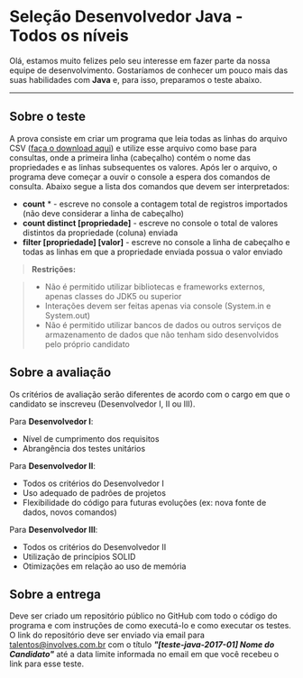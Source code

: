 Seleção Desenvolvedor Java - Todos os níveis
===================


Olá, estamos muito felizes pelo seu interesse em fazer parte da nossa equipe de desenvolvimento. Gostaríamos de conhecer um pouco mais das suas habilidades com **Java** e, para isso, preparamos o teste abaixo.

----------


Sobre o teste
-------------

A prova consiste em criar um programa que leia todas as linhas do arquivo CSV ([faça o download aqui](cidades.csv)) e utilize esse arquivo como base para consultas, onde a primeira linha (cabeçalho) contém o nome das propriedades e as linhas subsequentes os valores. Após ler o arquivo, o programa deve começar a ouvir o console a espera dos comandos de consulta. Abaixo segue a lista dos comandos que devem ser interpretados:

- **count** * - escreve no console a contagem total de registros importados (não deve considerar a linha de cabeçalho)
- **count distinct [propriedade]** - escreve no console o total de valores distintos da propriedade (coluna) enviada 
- **filter [propriedade] [valor]** - escreve no console a linha de cabeçalho e todas as linhas em que a propriedade enviada possua o valor enviado 

> **Restrições:**

> - Não é permitido utilizar bibliotecas e frameworks externos, apenas classes do JDK5 ou superior
> - Interações devem ser feitas apenas via console (System.in e System.out)
> - Não é permitido utilizar bancos de dados ou outros serviços de armazenamento de dados que não tenham sido desenvolvidos pelo próprio candidato

Sobre a avaliação
-------------

Os critérios de avaliação serão diferentes de acordo com o cargo em que o candidato se inscreveu (Desenvolvedor I, II ou III). 

Para **Desenvolvedor I**:

- Nível de cumprimento dos requisitos
- Abrangência dos testes unitários


Para **Desenvolvedor II**:
 
- Todos os critérios do Desenvolvedor I
- Uso adequado de padrões de projetos
- Flexibilidade do código para futuras evoluções (ex: nova fonte de dados, novos comandos)


Para **Desenvolvedor III**:

- Todos os critérios do Desenvolvedor II
- Utilização de princípios SOLID
- Otimizações em relação ao uso de memória


Sobre a entrega
-------------

Deve ser criado um repositório público no GitHub com todo o código do programa e com instruções de como executá-lo e como executar os testes. O link do repositório deve ser enviado via email para talentos@involves.com.br com o título ***"[teste-java-2017-01] Nome do Candidato"*** até a data limite informada no email em que você recebeu o link para esse teste.

